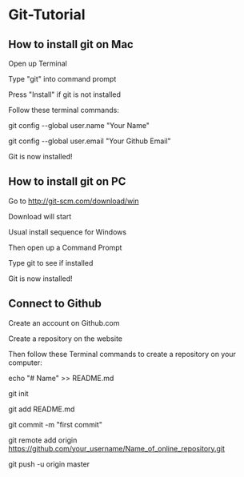 # Git-Tutorial

## How to install git on Mac

Open up Terminal

Type "git" into command prompt

Press "Install" if git is not installed

Follow these terminal commands:

git config --global user.name "Your Name"

git config --global user.email "Your Github Email"

Git is now installed!

## How to install git on PC

Go to http://git-scm.com/download/win

Download will start

Usual install sequence for Windows

Then open up a Command Prompt

Type git to see if installed

Git is now installed!

## Connect to Github

Create an account on Github.com

Create a repository on the website

Then follow these Terminal commands to create a repository on your computer:

echo "# Name" >> README.md

git init

git add README.md

git commit -m "first commit"

git remote add origin https://github.com/your_username/Name_of_online_repository.git

git push -u origin master


